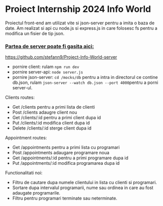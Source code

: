 # Proiect Internship 2024 Info World

Proiectul front-end am utilizat vite si json-server pentru a imita o baza de date.
Am realizat si api cu node.js si express.js in care folosesc fs pentru a modifica un fisier de tip json. 
### [Partea de server poate fi gasita aici:](https://github.com/stefann9/Project-Info-World-server)
https://github.com/stefann9/Project-Info-World-server

- pornire client: rulam ```npm run dev```
- pornire server-api: ```node server.js```
- pornire json-server: ```cd /mocks/db``` pentru a intra in directorul ce contine db.json, rulam ```json-server --watch db.json --port 4000```pentru a porni server-ul.

Clients routes:
- Get /clients pentru a primi lista de clienti
- Post /clients adaugre client nou 
- Get /clients/:id pentru a primi client dupa id
- Put /clients/:id modifica client dupa id
- Delete /clients/:id sterge client dupa id

Appointment routes:
- Get /appointments pentru a primi lista cu programari
- Post /appointments adaugare programare noua
- Get /appointments/:id pentru a primi programare dupa id
- Put /appointments/:id modifica programarea dupa id

Functionalitati noi:
- Filtru de cautare dupa numele clientului in lista cu clienti si programari.
- Sortare dupa intervalul programarii, nume sau ordinea in care au fost adaugate programarile.
- Filtru pentru programari terminate sau neterminate.
